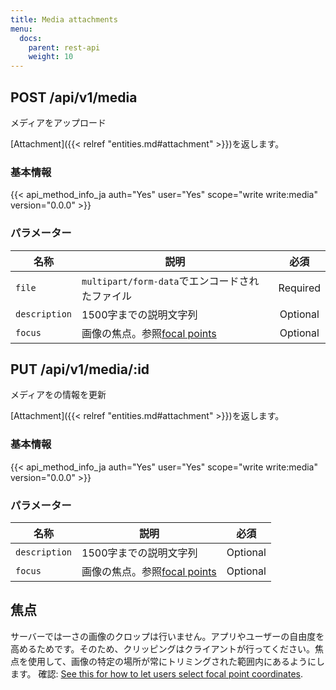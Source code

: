 ```yaml
---
title: Media attachments
menu:
  docs:
    parent: rest-api
    weight: 10
---
```


## POST /api/v1/media

メディアをアップロード

[Attachment]({{< relref "entities.md#attachment" >}})を返します。

### 基本情報

{{< api_method_info_ja auth="Yes" user="Yes" scope="write write:media" version="0.0.0" >}}

### パラメーター

|名称|説明|必須|
|----|-----------|:------:|
| `file` | `multipart/form-data`でエンコードされたファイル | Required |
| `description` | 1500字までの説明文字列 | Optional |
| `focus` | 画像の焦点。参照[focal points](#focal-points) | Optional |

## PUT /api/v1/media/:id

メディアをの情報を更新

[Attachment]({{< relref "entities.md#attachment" >}})を返します。

### 基本情報

{{< api_method_info_ja auth="Yes" user="Yes" scope="write write:media" version="0.0.0" >}}

### パラメーター

|名称|説明|必須|
|----|-----------|:------:|
| `description` | 1500字までの説明文字列 | Optional |
| `focus` | 画像の焦点。参照[focal points](#focal-points) | Optional |

## 焦点

サーバーでは一さの画像のクロップは行いません。アプリやユーザーの自由度を高めるためです。そのため、クリッピングはクライアントが行ってください。焦点を使用して、画像の特定の場所が常にトリミングされた範囲内にあるようにします。
確認: [See this for how to let users select focal point coordinates](https://github.com/jonom/jquery-focuspoint#1-calculate-your-images-focus-point).
